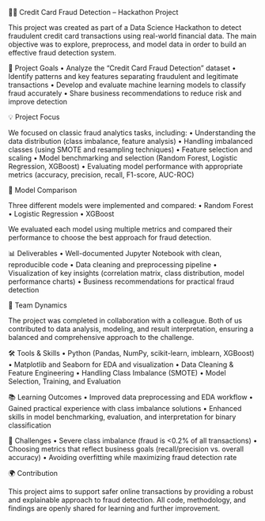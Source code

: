 🕵️‍♂️ Credit Card Fraud Detection – Hackathon Project

This project was created as part of a Data Science Hackathon to detect fraudulent credit card transactions using real-world financial data. The main objective was to explore, preprocess, and model data in order to build an effective fraud detection system.

🎯 Project Goals
	•	Analyze the “Credit Card Fraud Detection” dataset
	•	Identify patterns and key features separating fraudulent and legitimate transactions
	•	Develop and evaluate machine learning models to classify fraud accurately
	•	Share business recommendations to reduce risk and improve detection

💡 Project Focus

We focused on classic fraud analytics tasks, including:
	•	Understanding the data distribution (class imbalance, feature analysis)
	•	Handling imbalanced classes (using SMOTE and resampling techniques)
	•	Feature selection and scaling
	•	Model benchmarking and selection (Random Forest, Logistic Regression, XGBoost)
	•	Evaluating model performance with appropriate metrics (accuracy, precision, recall, F1-score, AUC-ROC)

🤖 Model Comparison

Three different models were implemented and compared:
	•	Random Forest
	•	Logistic Regression
	•	XGBoost

We evaluated each model using multiple metrics and compared their performance to choose the best approach for fraud detection.

📊 Deliverables
	•	Well-documented Jupyter Notebook with clean, reproducible code
	•	Data cleaning and preprocessing pipeline
	•	Visualization of key insights (correlation matrix, class distribution, model performance charts)
	•	Business recommendations for practical fraud detection

🤝 Team Dynamics

The project was completed in collaboration with a colleague. Both of us contributed to data analysis, modeling, and result interpretation, ensuring a balanced and comprehensive approach to the challenge.

🛠 Tools & Skills
	•	Python (Pandas, NumPy, scikit-learn, imblearn, XGBoost)
	•	Matplotlib and Seaborn for EDA and visualization
	•	Data Cleaning & Feature Engineering
	•	Handling Class Imbalance (SMOTE)
	•	Model Selection, Training, and Evaluation

📚 Learning Outcomes
	•	Improved data preprocessing and EDA workflow
	•	Gained practical experience with class imbalance solutions
	•	Enhanced skills in model benchmarking, evaluation, and interpretation for binary classification

🚧 Challenges
	•	Severe class imbalance (fraud is <0.2% of all transactions)
	•	Choosing metrics that reflect business goals (recall/precision vs. overall accuracy)
	•	Avoiding overfitting while maximizing fraud detection rate

🌍 Contribution

This project aims to support safer online transactions by providing a robust and explainable approach to fraud detection. All code, methodology, and findings are openly shared for learning and further improvement.
